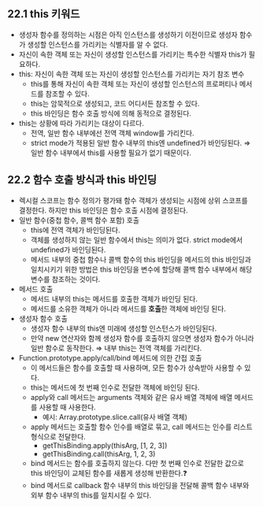 ## 22.1 this 키워드

- 생성자 함수를 정의하는 시점은 아직 인스턴스를 생성하기 이전이므로 생성자 함수가 생성할 인스턴스를 가리키는 식별자를 알 수 없다.
- 자신이 속한 객체 또는 자신이 생성할 인스턴스를 가리키는 특수한 식별자 this가 필요하다.
- this: 자신이 속한 객체 또는 자신이 생성할 인스턴스를 가리키는 자기 참조 변수
  - this를 통해 자신이 속한 객체 또는 자신이 생성할 인스턴스의 프로퍼티나 메서드를 참조할 수 있다.
  - this는 암묵적으로 생성되고, 코드 어디서든 참조할 수 있다.
  - this 바인딩은 함수 호출 방식에 의해 동적으로 결정된다.
- this는 상황에 따라 가리키는 대상이 다르다.
  - 전역, 일반 함수 내부에선 전역 객체 window를 가리킨다.
  - strict mode가 적용된 일반 함수 내부의 this엔 undefined가 바인딩된다. ⇒ 일반 함수 내부에서 this를 사용할 필요가 없기 때문이다.

## 22.2 함수 호출 방식과 this 바인딩

- 렉시컬 스코프는 함수 정의가 평가돼 함수 객체가 생성되는 시점에 상위 스코프를 결정한다. 하지만 this 바인딩은 함수 호출 시점에 결정된다.
- 일반 함수(중첩 함수, 콜백 함수 포함) 호출
  - this에 전역 객체가 바인딩된다.
  - 객체를 생성하지 않는 일반 함수에서 this는 의미가 없다. strict mode에서 undefined가 바인딩된다.
  - 메서드 내부의 중첩 함수나 콜백 함수의 this 바인딩을 메서드의 this 바인딩과 일치시키기 위한 방법은 this 바인딩을 변수에 할당해 콜백 함수 내부에서 해당 변수를 참조하는 것이다.
- 메서드 호출
  - 메서드 내부의 this는 메서드를 호출한 객체가 바인딩 된다.
  - 메서드를 소유한 객체가 아니라 메서드를 **호출**한 객체에 바인딩 된다.
- 생성자 함수 호출
  - 생성자 함수 내부의 this엔 미래에 생성할 인스턴스가 바인딩된다.
  - 만약 new 연산자와 함께 생성자 함수를 호출하지 않으면 생성자 함수가 아니라 일반 함수로 동작한다. ⇒ 내부 this는 전역 객체를 가리킨다.
- Function.prototype.apply/call/bind 메서드에 의한 간접 호출
  - 이 메서드들은 함수를 호출할 때 사용하며, 모든 함수가 상속받아 사용할 수 있다.
  - this는 메서드에 첫 번째 인수로 전달한 객체에 바인딩 된다.
  - apply와 call 메서드는 arguments 객체와 같은 유사 배열 객체에 배열 메서드를 사용할 때 사용한다.
    - 예시: Array.prototype.slice.call(유사 배열 객체)
  - apply 메서드는 호출할 함수 인수를 배열로 묶고, call 메서드는 인수를 리스트 형식으로 전달한다.
    - getThisBinding.apply(thisArg, [1, 2, 3])
    - getThisBinding.call(thisArg, 1, 2, 3)
  - bind 메서드는 함수를 호출하지 않는다. 다만 첫 번째 인수로 전달한 값으로 this 바인딩이 교체된 함수를 새롭게 생성해 반환한다.❓
  - bind 메서드로 callback 함수 내부의 this 바인딩을 전달해 콜백 함수 내부와 외부 함수 내부의 this를 일치시킬 수 있다.
